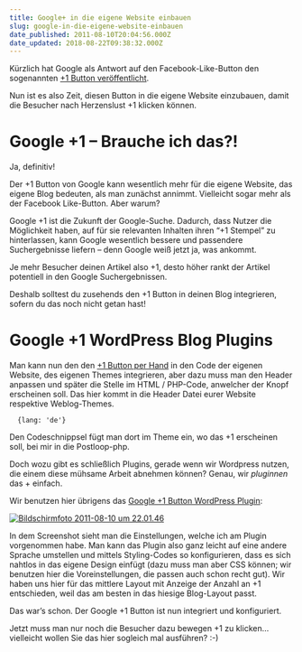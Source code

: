 ```yaml
---
title: Google+ in die eigene Website einbauen
slug: google-in-die-eigene-website-einbauen
date_published: 2011-08-10T20:04:56.000Z
date_updated: 2018-08-22T09:38:32.000Z
---
```


Kürzlich hat Google als Antwort auf den Facebook-Like-Button den sogenannten [+1 Button veröffentlicht](http://www.google.com/+1/button/).

Nun ist es also Zeit, diesen Button in die eigene Website einzubauen, damit die Besucher nach Herzenslust +1 klicken können.

# Google +1 – Brauche ich das?!

Ja, definitiv!

Der +1 Button von Google kann wesentlich mehr für die eigene Website, das eigene Blog bedeuten, als man zunächst annimmt. Vielleicht sogar mehr als der Facebook Like-Button. Aber warum?

Google +1 ist die Zukunft der Google-Suche. Dadurch, dass Nutzer die Möglichkeit haben, auf für sie relevanten Inhalten ihren “+1 Stempel” zu hinterlassen, kann Google wesentlich bessere und passendere Suchergebnisse liefern – denn Google weiß jetzt ja, was ankommt.

Je mehr Besucher deinen Artikel also +1, desto höher rankt der Artikel potentiell in den Google Suchergebnissen.

Deshalb solltest du zusehends den +1 Button in deinen Blog integrieren, sofern du das noch nicht getan hast!

# Google +1 WordPress Blog Plugins

Man kann nun den den [+1 Button per Hand](http://www.google.com/webmasters/+1/button/) in den Code der eigenen Website, des eigenen Themes integrieren, aber dazu muss man den Header anpassen und später die Stelle im HTML / PHP-Code, anwelcher der Knopf erscheinen soll.
Das hier kommt in die Header Datei eurer Website respektive Weblog-Themes.

    
      {lang: 'de'}
    

Den Codeschnippsel fügt man dort im Theme ein, wo das +1 erscheinen soll, bei mir in die Postloop-php.

Doch wozu gibt es schließlich Plugins, gerade wenn wir Wordpress nutzen, die einem diese mühsame Arbeit abnehmen können? Genau, wir *pluginnen* das + einfach.

Wir benutzen hier übrigens das [Google +1 Button WordPress Plugin](http://wordpress.org/extend/plugins/google-plus-one-google1/):

[![Bildschirmfoto 2011-08-10 um 22.01.46](//picdump.thafaker.de/2011/08/Bildschirmfoto-2011-08-10-um-22.01.46-580x482.png)](http://picdump.thafaker.de/2011/08/Bildschirmfoto-2011-08-10-um-22.01.46.png)

In dem Screenshot sieht man die Einstellungen, welche ich am Plugin vorgenommen habe. Man kann das Plugin also ganz leicht auf eine andere Sprache umstellen und mittels Styling-Codes so konfigurieren, dass es sich nahtlos in das eigene Design einfügt (dazu muss man aber CSS können; wir benutzen hier die Voreinstellungen, die passen auch schon recht gut). Wir haben uns hier für das mittlere Layout mit Anzeige der Anzahl an +1 entschieden, weil das am besten in das hiesige Blog-Layout passt.

Das war’s schon. Der Google +1 Button ist nun integriert und konfiguriert.

Jetzt muss man nur noch die Besucher dazu bewegen +1 zu klicken… vielleicht wollen Sie das hier sogleich mal ausführen? :-)
